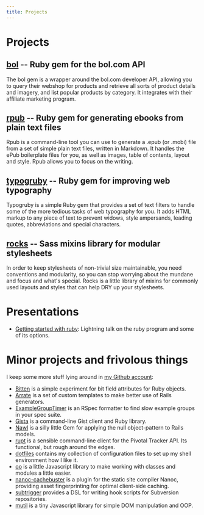 ```yaml
---
title: Projects
---
```

# Projects

## [bol][] -- Ruby gem for the bol.com API

The bol gem is a wrapper around the bol.com developer API, allowing you to query their webshop for products and retrieve all sorts of product details and imagery, and list popular products by category. It integrates with their affiliate marketing program.

## [rpub][] -- Ruby gem for generating ebooks from plain text files

Rpub is a command-line tool you can use to generate a .epub (or .mobi) file from a set of simple plain text files, written in Markdown. It handles the ePub boilerplate files for you, as well as images, table of contents, layout and style. Rpub allows you to focus on the writing.

## [typogruby][] -- Ruby gem for improving web typography

Typogruby is a simple Ruby gem that provides a set of text filters to handle some of the more tedious tasks of web typography for you. It adds HTML markup to any piece of text to prevent widows, style ampersands, leading quotes, abbreviations and special characters.

## [rocks][] -- Sass mixins library for modular stylesheets

In order to keep stylesheets of non-trivial size maintainable, you need conventions and modularity, so you can stop worrying about the mundane and focus and what's special. Rocks is a little library of mixins for commonly used layouts and styles that can help DRY up your stylesheets.

# Presentations

* [Getting started with ruby][getting-started-with-ruby]: Lightning talk on the ruby program and some of its options.

# Minor projects and frivolous things

I keep some more stuff lying around in [my Github account][github]:

* [Bitten][] is a simple experiment for bit field attributes for Ruby objects.
* [Arrate][] is a set of custom templates to make better use of Rails generators.
* [ExampleGroupTimer][] is an RSpec formatter to find slow example groups in your spec suite.
* [Gista][] is a command-line Gist client and Ruby library.
* [Nawl][] is a silly little Gem for applying the null object-pattern to Rails models.
* [rupt][] is a sensible command-line client for the Pivotal Tracker API. Its functional, but rough around the edges.
* [dotfiles][] contains my collection of configuration files to set up my shell environment how I like it.
* [oo][] is a little Javascript library to make working with classes and modules a little easier.
* [nanoc-cachebuster][] is a plugin for the static site compiler Nanoc, providing asset fingerprinting for optimal client-side caching.
* [subtrigger][] provides a DSL for writing hook scripts for Subversion repositories.
* [mutil][] is a tiny Javascript library for simple DOM manipulation and OOP.

[rocks]:             http://avdgaag.github.com/rocks
[Arrate]:            https://github.com/avdgaag/arrate
[bol]:               http://avdgaag.github.com/bol
[rpub]:              http://avdgaag.github.com/rpub
[typogruby]:         http://avdgaag.github.com/typogruby
[rupt]:              http://avdgaag.github.com/rupt
[dotfiles]:          https://github.com/avdgaag/dotfiles
[oo]:                https://github.com/avdgaag/oo
[nanoc-cachebuster]: http://avdgaag.github.com/nanoc-cachebuster/
[subtrigger]:        http://avdgaag.github.com/subtrigger/
[mutil]:             http://avdgaag.github.com/mutil/
[nawl]:              https://github.com/avdgaag/nawl/
[github]:            http://github.com/avdgaag
[ExampleGroupTimer]: https://github.com/avdgaag/example_group_timer
[Gista]:             http://avdgaag.github.com/gista
[Bitten]:            http://avdgaag.github.com/bitten
[getting-started-with-ruby]: https://speakerdeck.com/u/avdgaag/p/getting-started-with-ruby
